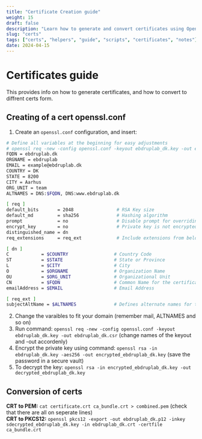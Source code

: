 ```yaml
---
title: "Certificate Creation guide"
weight: 15
draft: false
description: "Learn how to generate and convert certificates using OpenSSL with this comprehensive guide."
slug: "certs"
tags: ["certs", "helpers", "guide", "scripts", "certificates", "notes"]
date: 2024-04-15
---
```



# Certificates guide

This provides info on how to generate certificates, and how to convert to diffrent certs form.

## Creating of a cert openssl.conf

1. Create an `openssl.conf` configuration, and insert:  

```bash
# Define all variables at the beginning for easy adjustments
# openssl req -new -config openssl.conf -keyout ebdruplab_dk.key -out ebdruplab_dk.csr
FQDN = ebdruplab.dk
ORGNAME = ebdruplab
EMAIL = example@ebdruplab.dk
COUNTRY = DK
STATE = 8200
CITY = Aarhus
ORG_UNIT = team
ALTNAMES = DNS:$FQDN, DNS:www.ebdruplab.dk

[ req ]
default_bits       = 2048                # RSA Key size
default_md         = sha256              # Hashing algorithm
prompt             = no                  # Disable prompt for overriding values
encrypt_key        = no                  # Private key is not encrypted
distinguished_name = dn
req_extensions     = req_ext             # Include extensions from below

[ dn ]
C            = $COUNTRY                 # Country Code
ST           = $STATE                   # State or Province
L            = $CITY                    # City
O            = $ORGNAME                 # Organization Name
OU           = $ORG_UNIT                # Organizational Unit
CN           = $FQDN                    # Common Name for the certificate
emailAddress = $EMAIL                   # Email Address

[ req_ext ]
subjectAltName = $ALTNAMES              # Defines alternate names for the certificate

```  

2. Change the varaibles to fit your domain (remember mail, ALTNAMES and so on)
3. Run command: `openssl req -new -config openssl.conf -keyout ebdruplab_dk.key -out ebdruplab_dk.csr` (change names of the keyout and -out accordenly)
4. Encrypt the private key using command: `openssl rsa -in ebdruplab_dk.key -aes256 -out encrypted_ebdruplab_dk.key` (save the password in a secure vault)
5. To decrypt the key: `openssl rsa -in encrypted_ebdruplab_dk.key -out decrypted_ebdruplab_dk.key`

## Conversion of certs

**CRT to PEM:** `cat certificate.crt ca_bundle.crt > combined.pem` (check that there are all on seperate lines)  
**CRT to PKCS12:** `openssl pkcs12 -export -out ebdruplab_dk.p12 -inkey sdecrypted_ebdruplab_dk.key -in ebdruplab_dk.crt -certfile ca_bundle.crt`  
